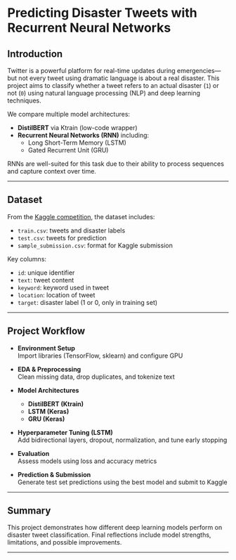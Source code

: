# Predicting Disaster Tweets with Recurrent Neural Networks

## Introduction

Twitter is a powerful platform for real-time updates during emergencies—but not every tweet using dramatic language is about a real disaster. This project aims to classify whether a tweet refers to an actual disaster (`1`) or not (`0`) using natural language processing (NLP) and deep learning techniques.

We compare multiple model architectures:
- **DistilBERT** via Ktrain (low-code wrapper)
- **Recurrent Neural Networks (RNN)** including:
  - Long Short-Term Memory (LSTM)
  - Gated Recurrent Unit (GRU)

RNNs are well-suited for this task due to their ability to process sequences and capture context over time.

---

## Dataset

From the [Kaggle competition](https://www.kaggle.com/competitions/nlp-getting-started/data), the dataset includes:
- `train.csv`: tweets and disaster labels
- `test.csv`: tweets for prediction
- `sample_submission.csv`: format for Kaggle submission

Key columns:
- `id`: unique identifier
- `text`: tweet content
- `keyword`: keyword used in tweet
- `location`: location of tweet
- `target`: disaster label (1 or 0, only in training set)

---

## Project Workflow

- **Environment Setup**  
  Import libraries (TensorFlow, sklearn) and configure GPU

- **EDA & Preprocessing**  
  Clean missing data, drop duplicates, and tokenize text

- **Model Architectures**
  - **DistilBERT (Ktrain)**
  - **LSTM (Keras)**
  - **GRU (Keras)**

- **Hyperparameter Tuning (LSTM)**  
  Add bidirectional layers, dropout, normalization, and tune early stopping

- **Evaluation**  
  Assess models using loss and accuracy metrics

- **Prediction & Submission**  
  Generate test set predictions using the best model and submit to Kaggle

---

## Summary

This project demonstrates how different deep learning models perform on disaster tweet classification. Final reflections include model strengths, limitations, and possible improvements.

---

